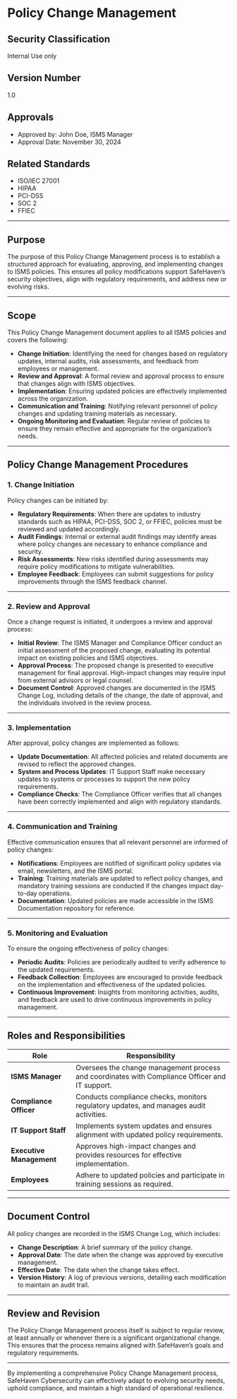# Policy Change Management

## Security Classification
Internal Use only

## Version Number
1.0

## Approvals
- Approved by: John Doe, ISMS Manager
- Approval Date: November 30, 2024

## Related Standards
- ISO/IEC 27001
- HIPAA
- PCI-DSS
- SOC 2
- FFIEC

---

## Purpose

The purpose of this Policy Change Management process is to establish a structured approach for evaluating, approving, and implementing changes to ISMS policies. This ensures all policy modifications support SafeHaven’s security objectives, align with regulatory requirements, and address new or evolving risks.

---

## Scope

This Policy Change Management document applies to all ISMS policies and covers the following:

- **Change Initiation**: Identifying the need for changes based on regulatory updates, internal audits, risk assessments, and feedback from employees or management.
- **Review and Approval**: A formal review and approval process to ensure that changes align with ISMS objectives.
- **Implementation**: Ensuring updated policies are effectively implemented across the organization.
- **Communication and Training**: Notifying relevant personnel of policy changes and updating training materials as necessary.
- **Ongoing Monitoring and Evaluation**: Regular review of policies to ensure they remain effective and appropriate for the organization’s needs.

---

## Policy Change Management Procedures

### 1. Change Initiation

Policy changes can be initiated by:

- **Regulatory Requirements**: When there are updates to industry standards such as HIPAA, PCI-DSS, SOC 2, or FFIEC, policies must be reviewed and updated accordingly.
- **Audit Findings**: Internal or external audit findings may identify areas where policy changes are necessary to enhance compliance and security.
- **Risk Assessments**: New risks identified during assessments may require policy modifications to mitigate vulnerabilities.
- **Employee Feedback**: Employees can submit suggestions for policy improvements through the ISMS feedback channel.

---

### 2. Review and Approval

Once a change request is initiated, it undergoes a review and approval process:

- **Initial Review**: The ISMS Manager and Compliance Officer conduct an initial assessment of the proposed change, evaluating its potential impact on existing policies and ISMS objectives.
- **Approval Process**: The proposed change is presented to executive management for final approval. High-impact changes may require input from external advisors or legal counsel.
- **Document Control**: Approved changes are documented in the ISMS Change Log, including details of the change, the date of approval, and the individuals involved in the review process.

---

### 3. Implementation

After approval, policy changes are implemented as follows:

- **Update Documentation**: All affected policies and related documents are revised to reflect the approved changes.
- **System and Process Updates**: IT Support Staff make necessary updates to systems or processes to support the new policy requirements.
- **Compliance Checks**: The Compliance Officer verifies that all changes have been correctly implemented and align with regulatory standards.

---

### 4. Communication and Training

Effective communication ensures that all relevant personnel are informed of policy changes:

- **Notifications**: Employees are notified of significant policy updates via email, newsletters, and the ISMS portal.
- **Training**: Training materials are updated to reflect policy changes, and mandatory training sessions are conducted if the changes impact day-to-day operations.
- **Documentation**: Updated policies are made accessible in the ISMS Documentation repository for reference.

---

### 5. Monitoring and Evaluation

To ensure the ongoing effectiveness of policy changes:

- **Periodic Audits**: Policies are periodically audited to verify adherence to the updated requirements.
- **Feedback Collection**: Employees are encouraged to provide feedback on the implementation and effectiveness of the updated policies.
- **Continuous Improvement**: Insights from monitoring activities, audits, and feedback are used to drive continuous improvements in policy management.

---

## Roles and Responsibilities

| Role                      | Responsibility                                                                                 |
|---------------------------|------------------------------------------------------------------------------------------------|
| **ISMS Manager**          | Oversees the change management process and coordinates with Compliance Officer and IT support. |
| **Compliance Officer**    | Conducts compliance checks, monitors regulatory updates, and manages audit activities.         |
| **IT Support Staff**      | Implements system updates and ensures alignment with updated policy requirements.              |
| **Executive Management**  | Approves high-impact changes and provides resources for effective implementation.              |
| **Employees**             | Adhere to updated policies and participate in training sessions as required.                   |

---

## Document Control

All policy changes are recorded in the ISMS Change Log, which includes:

- **Change Description**: A brief summary of the policy change.
- **Approval Date**: The date when the change was approved by executive management.
- **Effective Date**: The date when the change takes effect.
- **Version History**: A log of previous versions, detailing each modification to maintain an audit trail.

---

## Review and Revision

The Policy Change Management process itself is subject to regular review, at least annually or whenever there is a significant organizational change. This ensures that the process remains aligned with SafeHaven’s goals and regulatory requirements.

---

By implementing a comprehensive Policy Change Management process, SafeHaven Cybersecurity can effectively adapt to evolving security needs, uphold compliance, and maintain a high standard of operational resilience.
